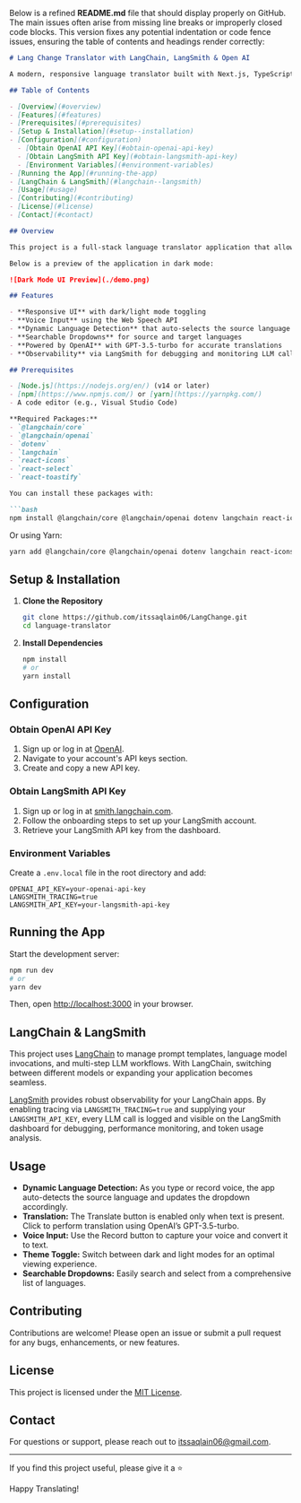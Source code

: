 Below is a refined **README.md** file that should display properly on GitHub. The main issues often arise from missing line breaks or improperly closed code blocks. This version fixes any potential indentation or code fence issues, ensuring the table of contents and headings render correctly:

```markdown
# Lang Change Translator with LangChain, LangSmith & Open AI

A modern, responsive language translator built with Next.js, TypeScript, Tailwind CSS, and powered by LangChain’s LLM integrations (using OpenAI's GPT-3.5-turbo) with enhanced observability through LangSmith.

## Table of Contents

- [Overview](#overview)
- [Features](#features)
- [Prerequisites](#prerequisites)
- [Setup & Installation](#setup--installation)
- [Configuration](#configuration)
  - [Obtain OpenAI API Key](#obtain-openai-api-key)
  - [Obtain LangSmith API Key](#obtain-langsmith-api-key)
  - [Environment Variables](#environment-variables)
- [Running the App](#running-the-app)
- [LangChain & LangSmith](#langchain--langsmith)
- [Usage](#usage)
- [Contributing](#contributing)
- [License](#license)
- [Contact](#contact)

## Overview

This project is a full-stack language translator application that allows users to input text (or record voice) in one language and translate it into another. It leverages LangChain for managing language model interactions and LangSmith for detailed observability, all wrapped in a sleek Next.js interface with dark/light mode support.

Below is a preview of the application in dark mode:

![Dark Mode UI Preview](./demo.png)

## Features

- **Responsive UI** with dark/light mode toggling  
- **Voice Input** using the Web Speech API  
- **Dynamic Language Detection** that auto-selects the source language based on user input  
- **Searchable Dropdowns** for source and target languages  
- **Powered by OpenAI** with GPT-3.5-turbo for accurate translations  
- **Observability** via LangSmith for debugging and monitoring LLM calls  

## Prerequisites

- [Node.js](https://nodejs.org/en/) (v14 or later)
- [npm](https://www.npmjs.com/) or [yarn](https://yarnpkg.com/)
- A code editor (e.g., Visual Studio Code)

**Required Packages:**
- `@langchain/core`
- `@langchain/openai`
- `dotenv`
- `langchain`
- `react-icons`
- `react-select`
- `react-toastify`

You can install these packages with:

```bash
npm install @langchain/core @langchain/openai dotenv langchain react-icons react-select react-toastify
```

Or using Yarn:

```bash
yarn add @langchain/core @langchain/openai dotenv langchain react-icons react-select react-toastify
```

## Setup & Installation

1. **Clone the Repository**

   ```bash
   git clone https://github.com/itssaqlain06/LangChange.git
   cd language-translator
   ```

2. **Install Dependencies**

   ```bash
   npm install
   # or
   yarn install
   ```

## Configuration

### Obtain OpenAI API Key

1. Sign up or log in at [OpenAI](https://platform.openai.com/signup).
2. Navigate to your account's API keys section.
3. Create and copy a new API key.

### Obtain LangSmith API Key

1. Sign up or log in at [smith.langchain.com](https://smith.langchain.com/).
2. Follow the onboarding steps to set up your LangSmith account.
3. Retrieve your LangSmith API key from the dashboard.

### Environment Variables

Create a `.env.local` file in the root directory and add:

```env
OPENAI_API_KEY=your-openai-api-key
LANGSMITH_TRACING=true
LANGSMITH_API_KEY=your-langsmith-api-key
```

## Running the App

Start the development server:

```bash
npm run dev
# or
yarn dev
```

Then, open [http://localhost:3000](http://localhost:3000) in your browser.

## LangChain & LangSmith

This project uses [LangChain](https://langchain.readthedocs.io/) to manage prompt templates, language model invocations, and multi-step LLM workflows. With LangChain, switching between different models or expanding your application becomes seamless.

[LangSmith](https://smith.langchain.com/) provides robust observability for your LangChain apps. By enabling tracing via `LANGSMITH_TRACING=true` and supplying your `LANGSMITH_API_KEY`, every LLM call is logged and visible on the LangSmith dashboard for debugging, performance monitoring, and token usage analysis.

## Usage

- **Dynamic Language Detection:** As you type or record voice, the app auto-detects the source language and updates the dropdown accordingly.
- **Translation:** The Translate button is enabled only when text is present. Click to perform translation using OpenAI’s GPT-3.5-turbo.
- **Voice Input:** Use the Record button to capture your voice and convert it to text.
- **Theme Toggle:** Switch between dark and light modes for an optimal viewing experience.
- **Searchable Dropdowns:** Easily search and select from a comprehensive list of languages.

## Contributing

Contributions are welcome! Please open an issue or submit a pull request for any bugs, enhancements, or new features.

## License

This project is licensed under the [MIT License](LICENSE).

## Contact

For questions or support, please reach out to [itssaqlain06@gmail.com](mailto:itssaqlain06@gmail.com).

---

If you find this project useful, please give it a ⭐

Happy Translating!